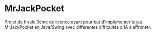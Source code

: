 # MrJackPocket

Projet de fin de 3ème de licence ayant pour but d'implémenter le jeu MrJackPocket en Java/Swing avec différentes difficultés d'IA à affronter.
